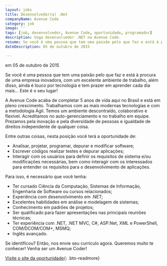 ```yaml
---
layout: jobs
title: Desenvolvedor(a) .Net
companyName: Avenue Code
category: job
image: ''
tags: [job, desenvolvedor, Avenue Code, oportunidade, programador]
description: Vaga desenvolvedor .NET na Avenue Code.
resume: Se você é uma pessoa que tem uma paixão pelo que faz e está à procura de uma empresa inovadora, com um excelente ambiente de trabalho, além disso, ainda é louco por tecnologia e tem prazer em aprender cada dia mais... Este é o seu lugar!
dateDescription: 05 de outubro de 2015

---
```

<p class="post-meta"> em 05 de outubro de 2015</p>

Se você é uma pessoa que tem uma paixão pelo que faz e está à procura de uma empresa inovadora, com um excelente ambiente de trabalho, além disso, ainda é louco por tecnologia e tem prazer em aprender cada dia mais...
Este é o seu lugar!

A Avenue Code acaba de completar 5 anos de vida aqui no Brasil e está em pleno crescimento. Trabalhamos com as mais modernas tecnologias e com a metodologia Ágil. Temos um ambiente descontraído, colaborativo e flexível. Acreditamos no auto-gerenciamento e no trabalho em equipe. Prezamos pela inovação e pela diversidade de pessoas e igualdade de direitos independente de qualquer coisa.

Entre outras coisas, nesta posição você terá a oportunidade de:

- Analisar, projetar, programar, depurar e modificar software;
- Escrever códigos realizar testes e depurar aplicações;
- Interagir com os usuários para definir os requisitos de sistema e/ou modificações necessárias, bem como interagir com os interessados ​​para entender os requisitos para o desenvolvimento de aplicações.

Para isso, é necessário que você tenha:

- Ter cursado Ciência da Computação, Sistemas de Informação, Engenharia de Software ou cursos relacionados;
- Experiência com desenvolvimento em .NET;
- Excelentes habilidades em análise e modelagem de sistemas;
- Conhecimento em padrões de projetos;
- Ser qualificado para fazer apresentações nas principais reuniões técnicas;
- Ter experiência com .NET, .NET MVC, C#, ASP.Net, XML e PowerShell, COM/DCOM/COM+, MSMQ;
- Inglês avançado.

Se identificou? Então, nos envie seu currículo agora. Queremos muito te conhecer!
Venha ser um Avenue Coder!

[Visite o site da oportunidade](http://avenuecode.com/position?id=107467){: .btn-readmore}
